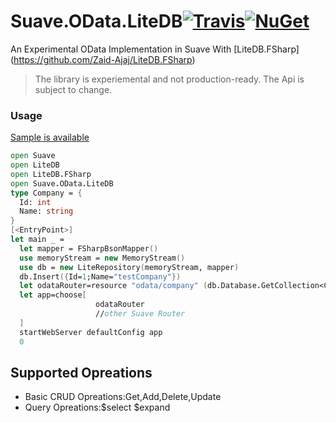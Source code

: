 # Suave.OData.LiteDB[![Travis](https://img.shields.io/travis/humhei/Suave.OData.LiteDB.svg)](https://travis-ci.org/humhei/Suave.OData.LiteDB)[![NuGet](https://img.shields.io/nuget/v/Suave.OData.LiteDB.svg?colorB=Green)](https://www.nuget.org/packages/Suave.OData.LiteDB/)
An Experimental OData Implementation in Suave With [LiteDB.FSharp]
(https://github.com/Zaid-Ajaj/LiteDB.FSharp)
> The library is experiemental and not production-ready. The Api is subject to change.
### Usage
  [Sample is available](https://github.com/humhei/Suave.OData.LiteDB.Samples)

  ```fsharp
  open Suave
  open LiteDB
  open LiteDB.FSharp
  open Suave.OData.LiteDB
  type Company = {
    Id: int
    Name: string
}
  [<EntryPoint>]
  let main _ =
    let mapper = FSharpBsonMapper()
    use memoryStream = new MemoryStream()
    use db = new LiteRepository(memoryStream, mapper)    
    db.Insert({Id=1;Name="testCompany"})
    let odataRouter=resource "odata/company" (db.Database.GetCollection<Company>()) |> OData.CRUD
    let app=choose[
                     odataRouter
                     //other Suave Router
    ]
    startWebServer defaultConfig app
    0 
  ```
## Supported Opreations
* Basic CRUD Opreations:Get,Add,Delete,Update
* Query Opreations:$select $expand
